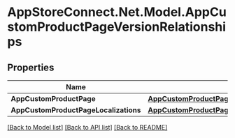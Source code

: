 # AppStoreConnect.Net.Model.AppCustomProductPageVersionRelationships

## Properties

Name | Type | Description | Notes
------------ | ------------- | ------------- | -------------
**AppCustomProductPage** | [**AppCustomProductPageVersionRelationshipsAppCustomProductPage**](AppCustomProductPageVersionRelationshipsAppCustomProductPage.md) |  | [optional] 
**AppCustomProductPageLocalizations** | [**AppCustomProductPageVersionRelationshipsAppCustomProductPageLocalizations**](AppCustomProductPageVersionRelationshipsAppCustomProductPageLocalizations.md) |  | [optional] 

[[Back to Model list]](../README.md#documentation-for-models) [[Back to API list]](../README.md#documentation-for-api-endpoints) [[Back to README]](../README.md)

